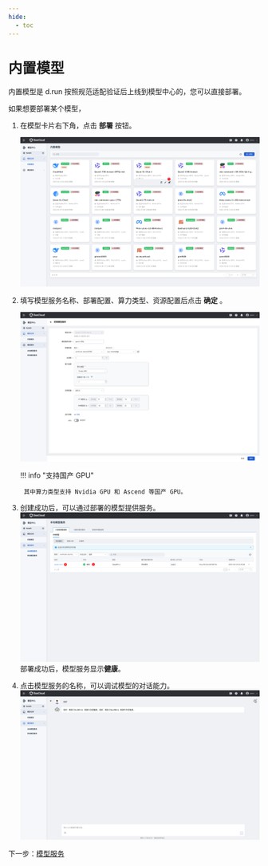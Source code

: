 ```yaml
---
hide:
  - toc
---
```


# 内置模型

内置模型是 d.run 按照规范适配验证后上线到模型中心的，您可以直接部署。

如果想要部署某个模型，

1. 在模型卡片右下角，点击 **部署** 按钮。

    ![点击部署按钮](../images/image.png)

2. 填写模型服务名称、部署配置、算力类型、资源配置后点击 **确定** 。

    ![填写参数](../images/image-1.png)

    !!! info "支持国产 GPU"

        其中算力类型支持 Nvidia GPU 和 Ascend 等国产 GPU。

3. 创建成功后，可以通过部署的模型提供服务。
   ![alt text](../images/image-2.png)
   部署成功后，模型服务显示**健康**。

4. 点击模型服务的名称，可以调试模型的对话能力。
   ![alt text](../images/image-3.png)

下一步：[模型服务](../model-service/local.md#_3)
